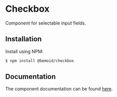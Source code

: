 # Checkbox

Component for selectable input fields.

## Installation

Install using NPM:

```bash
$ npm install @bemoid/checkbox
```

## Documentation

The component documentation can be found [here](//bemoid.org/docs/checkbox).